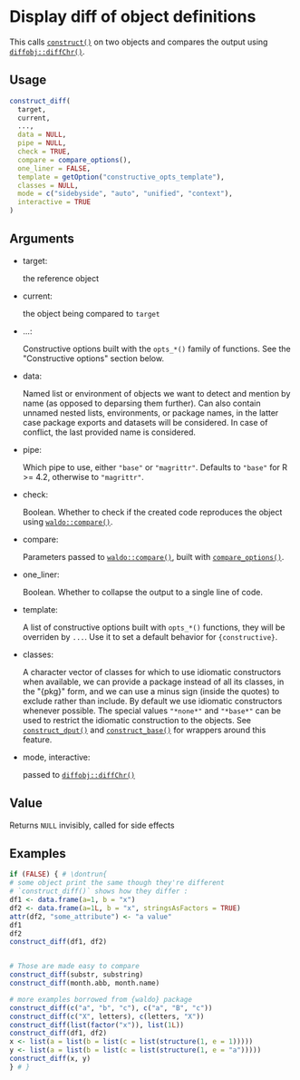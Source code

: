 # Display diff of object definitions

This calls
[`construct()`](https://cynkra.github.io/constructive/reference/construct.md)
on two objects and compares the output using
[`diffobj::diffChr()`](https://rdrr.io/pkg/diffobj/man/diffChr.html).

## Usage

``` r
construct_diff(
  target,
  current,
  ...,
  data = NULL,
  pipe = NULL,
  check = TRUE,
  compare = compare_options(),
  one_liner = FALSE,
  template = getOption("constructive_opts_template"),
  classes = NULL,
  mode = c("sidebyside", "auto", "unified", "context"),
  interactive = TRUE
)
```

## Arguments

- target:

  the reference object

- current:

  the object being compared to `target`

- ...:

  Constructive options built with the `opts_*()` family of functions.
  See the "Constructive options" section below.

- data:

  Named list or environment of objects we want to detect and mention by
  name (as opposed to deparsing them further). Can also contain unnamed
  nested lists, environments, or package names, in the latter case
  package exports and datasets will be considered. In case of conflict,
  the last provided name is considered.

- pipe:

  Which pipe to use, either `"base"` or `"magrittr"`. Defaults to
  `"base"` for R \>= 4.2, otherwise to `"magrittr"`.

- check:

  Boolean. Whether to check if the created code reproduces the object
  using
  [`waldo::compare()`](https://waldo.r-lib.org/reference/compare.html).

- compare:

  Parameters passed to
  [`waldo::compare()`](https://waldo.r-lib.org/reference/compare.html),
  built with
  [`compare_options()`](https://cynkra.github.io/constructive/reference/compare_options.md).

- one_liner:

  Boolean. Whether to collapse the output to a single line of code.

- template:

  A list of constructive options built with `opts_*()` functions, they
  will be overriden by `...`. Use it to set a default behavior for
  `{constructive}`.

- classes:

  A character vector of classes for which to use idiomatic constructors
  when available, we can provide a package instead of all its classes,
  in the "{pkg}" form, and we can use a minus sign (inside the quotes)
  to exclude rather than include. By default we use idiomatic
  constructors whenever possible. The special values `"*none*"` and
  `"*base*"` can be used to restrict the idiomatic construction to the
  objects. See
  [`construct_dput()`](https://cynkra.github.io/constructive/reference/construct_dput.md)
  and
  [`construct_base()`](https://cynkra.github.io/constructive/reference/construct_dput.md)
  for wrappers around this feature.

- mode, interactive:

  passed to
  [`diffobj::diffChr()`](https://rdrr.io/pkg/diffobj/man/diffChr.html)

## Value

Returns `NULL` invisibly, called for side effects

## Examples

``` r
if (FALSE) { # \dontrun{
# some object print the same though they're different
# `construct_diff()` shows how they differ :
df1 <- data.frame(a=1, b = "x")
df2 <- data.frame(a=1L, b = "x", stringsAsFactors = TRUE)
attr(df2, "some_attribute") <- "a value"
df1
df2
construct_diff(df1, df2)


# Those are made easy to compare
construct_diff(substr, substring)
construct_diff(month.abb, month.name)

# more examples borrowed from {waldo} package
construct_diff(c("a", "b", "c"), c("a", "B", "c"))
construct_diff(c("X", letters), c(letters, "X"))
construct_diff(list(factor("x")), list(1L))
construct_diff(df1, df2)
x <- list(a = list(b = list(c = list(structure(1, e = 1)))))
y <- list(a = list(b = list(c = list(structure(1, e = "a")))))
construct_diff(x, y)
} # }
```
